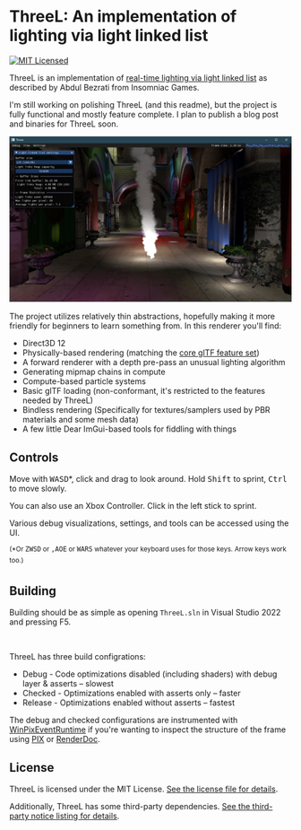 ThreeL: An implementation of lighting via light linked list
===============================================================================

[![MIT Licensed](https://img.shields.io/github/license/pathogendavid/threel?style=flat-square&)](LICENSE.txt)

ThreeL is an implementation of [real-time lighting via light linked list](https://advances.realtimerendering.com/s2014/#_REAL-TIME_LIGHTING_VIA) as described by Abdul Bezrati from Insomniac Games.

I'm still working on polishing ThreeL (and this readme), but the project is fully functional and mostly feature complete. I plan to publish a blog post and binaries for ThreeL soon.

![](Screenshot.png)

The project utilizes relatively thin abstractions, hopefully making it more friendly for beginners to learn something from. In this renderer you'll find:

* Direct3D 12
* Physically-based rendering (matching the [core glTF feature set](https://registry.khronos.org/glTF/specs/2.0/glTF-2.0.html#appendix-b-brdf-implementation))
* A forward renderer with a depth pre-pass an unusual lighting algorithm
* Generating mipmap chains in compute
* Compute-based particle systems
* Basic glTF loading (non-conformant, it's restricted to the features needed by ThreeL)
* Bindless rendering (Specifically for textures/samplers used by PBR materials and some mesh data)
* A few little Dear ImGui-based tools for fiddling with things

## Controls

Move with <kbd>WASD</kbd>\*, click and drag to look around. Hold <kbd>Shift</kbd> to sprint, <kbd>Ctrl</kbd> to move slowly.

You can also use an Xbox Controller. Click in the left stick to sprint.

Various debug visualizations, settings, and tools can be accessed using the UI.

<sup>(\*Or <kbd>ZWSD</kbd> or <kbd>,AOE</kbd> or <kbd>WARS</kbd> whatever your keyboard uses for those keys. Arrow keys work too.)</sup>

## Building

Building should be as simple as opening `ThreeL.sln` in Visual Studio 2022 and pressing F5.

&nbsp;

ThreeL has three build configrations:

* Debug - Code optimizations disabled (including shaders) with debug layer & asserts – slowest
* Checked - Optimizations enabled with asserts only – faster
* Release - Optimizations enabled without asserts – fastest

The debug and checked configurations are instrumented with [WinPixEventRuntime](https://devblogs.microsoft.com/pix/winpixeventruntime/) if you're wanting to inspect the structure of the frame using [PIX](https://devblogs.microsoft.com/pix/download/) or [RenderDoc](https://renderdoc.org/).

## License

ThreeL is licensed under the MIT License. [See the license file for details](LICENSE.txt).

Additionally, ThreeL has some third-party dependencies. [See the third-party notice listing for details](THIRD-PARTY-NOTICES.md).

